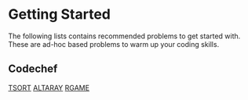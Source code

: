 # Getting Started
The following lists contains recommended problems to get started with. These are ad-hoc based problems to warm up your coding skills.

## Codechef
[TSORT](https://www.codechef.com/problems/TSORT)
[ALTARAY](https://www.codechef.com/problems/ALTARAY)
[RGAME](https://www.codechef.com/submit/RGAME)

